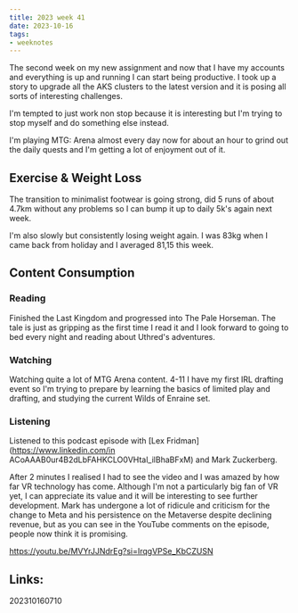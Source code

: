 ```yaml
---
title: 2023 week 41
date: 2023-10-16
tags:
- weeknotes
---
```


The second week on my new assignment and now that I have my accounts and everything is up and running I can start being productive. I took up a story to upgrade all the AKS clusters to the latest version and it is posing all sorts of interesting challenges.

I'm tempted to just work non stop because it is interesting but I'm trying to stop myself and do something else instead.

I'm playing MTG: Arena almost every day now for about an hour to grind out the daily quests and I'm getting a lot of enjoyment out of it.
## Exercise & Weight Loss

The transition to minimalist footwear is going strong, did 5 runs of about 4.7km without any problems so I can bump it up to daily 5k's again next week.

I'm also slowly but consistently losing weight again.  I was 83kg when I came back from holiday and I averaged 81,15 this week.
## Content Consumption

### Reading

Finished the Last Kingdom and progressed into The Pale Horseman. The tale is just as gripping as the first time I read it and I look forward to going to bed every night and reading about Uthred's adventures.

### Watching

Watching quite a lot of MTG Arena content. 4-11 I have my first IRL drafting event so I'm trying to prepare by learning the basics of limited play and drafting, and studying the current Wilds of Enraine set.

### Listening

Listened to this podcast episode with [Lex Fridman](https://www.linkedin.com/in ACoAAAB0ur4B2dLbFAHKCLO0VHtal_ilBhaBFxM) and Mark Zuckerberg.

After 2 minutes I realised I had to see the video and I was amazed by how far VR technology has come. Although I'm not a particularly big fan of VR yet, I can appreciate its value and it will be interesting to see further development. Mark has undergone a lot of ridicule and criticism for the change to Meta and his persistence on the Metaverse despite declining revenue, but as you can see in the YouTube comments on the episode, people now think it is promising.

https://youtu.be/MVYrJJNdrEg?si=IrqgVPSe_KbCZUSN


## Links:

202310160710
